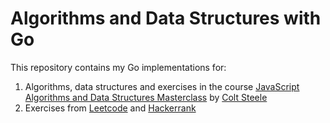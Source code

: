 # Algorithms and Data Structures with Go 

This repository contains my Go implementations for:
1. Algorithms, data structures and exercises in the course [JavaScript Algorithms and Data Structures Masterclass](https://www.udemy.com/course/js-algorithms-and-data-structures-masterclass) by [Colt Steele](https://www.youtube.com/c/ColtSteeleCode)
2. Exercises from [Leetcode](https://leetcode.com/) and [Hackerrank](https://www.hackerrank.com/)